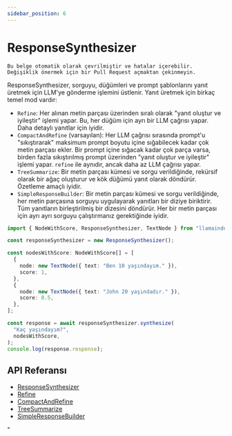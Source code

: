 ```yaml
---
sidebar_position: 6
---
```


# ResponseSynthesizer

`Bu belge otomatik olarak çevrilmiştir ve hatalar içerebilir. Değişiklik önermek için bir Pull Request açmaktan çekinmeyin.`

ResponseSynthesizer, sorguyu, düğümleri ve prompt şablonlarını yanıt üretmek için LLM'ye gönderme işlemini üstlenir. Yanıt üretmek için birkaç temel mod vardır:

- `Refine`: Her alınan metin parçası üzerinden sıralı olarak "yanıt oluştur ve iyileştir" işlemi yapar.
  Bu, her düğüm için ayrı bir LLM çağrısı yapar. Daha detaylı yanıtlar için iyidir.
- `CompactAndRefine` (varsayılan): Her LLM çağrısı sırasında prompt'u "sıkıştırarak" maksimum prompt boyutu içine sığabilecek kadar çok metin parçası ekler.
  Bir prompt içine sığacak kadar çok parça varsa, birden fazla sıkıştırılmış prompt üzerinden "yanıt oluştur ve iyileştir" işlemi yapar. `refine` ile aynıdır, ancak daha az LLM çağrısı yapar.
- `TreeSummarize`: Bir metin parçası kümesi ve sorgu verildiğinde, rekürsif olarak bir ağaç oluşturur ve kök düğümü yanıt olarak döndürür. Özetleme amaçlı iyidir.
- `SimpleResponseBuilder`: Bir metin parçası kümesi ve sorgu verildiğinde, her metin parçasına sorguyu uygulayarak yanıtları bir diziye biriktirir.
  Tüm yanıtların birleştirilmiş bir dizesini döndürür. Her bir metin parçası için ayrı ayrı sorguyu çalıştırmanız gerektiğinde iyidir.

```typescript
import { NodeWithScore, ResponseSynthesizer, TextNode } from "llamaindex";

const responseSynthesizer = new ResponseSynthesizer();

const nodesWithScore: NodeWithScore[] = [
  {
    node: new TextNode({ text: "Ben 10 yaşındayım." }),
    score: 1,
  },
  {
    node: new TextNode({ text: "John 20 yaşındadır." }),
    score: 0.5,
  },
];

const response = await responseSynthesizer.synthesize(
  "Kaç yaşındayım?",
  nodesWithScore,
);
console.log(response.response);
```

## API Referansı

- [ResponseSynthesizer](../../api/classes/ResponseSynthesizer.md)
- [Refine](../../api/classes/Refine.md)
- [CompactAndRefine](../../api/classes/CompactAndRefine.md)
- [TreeSummarize](../../api/classes/TreeSummarize.md)
- [SimpleResponseBuilder](../../api/classes/SimpleResponseBuilder.md)

"
